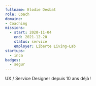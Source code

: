 ```yaml
---
fullname: Elodie Desbat
role: Coach
domaine: 
- Coaching
missions:
  - start: 2020-11-04
    end: 2021-12-20
    status: service
    employer: Liberte Living-Lab
startups:
  - inca
badges:
  - segur
---
```


UX / Service Designer depuis 10 ans déjà ! 
